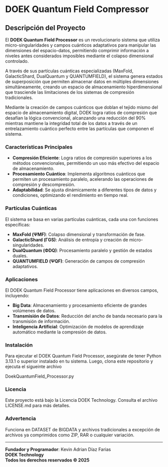 # DOEK Quantum Field Compressor

## Descripción del Proyecto

El **DOEK Quantum Field Processor** es un revolucionario sistema que utiliza micro-singularidades y campos cuánticos adaptativos para manipular las dimensiones del espacio-datos, permitiendo comprimir información a niveles antes considerados imposibles mediante el colapso dimensional controlado.

A través de sus partículas cuánticas especializadas (MaxFold, GalacticShard, DualQuantum y QUANTUMFIELD), el sistema genera estados de superposición que permiten almacenar datos en múltiples dimensiones simultáneamente, creando un espacio de almacenamiento hiperdimensional que trasciende las limitaciones de los sistemas de compresión tradicionales.

Mediante la creación de campos cuánticos que doblan el tejido mismo del espacio de almacenamiento digital, DOEK logra ratios de compresión que desafían la lógica convencional, alcanzando una reducción del 90% mientras mantiene la integridad total de los datos a través de un entrelazamiento cuántico perfecto entre las partículas que componen el sistema.

### Características Principales

- **Compresión Eficiente**: Logra ratios de compresión superiores a los métodos convencionales, permitiendo un uso más efectivo del espacio de almacenamiento.
- **Procesamiento Cuántico**: Implementa algoritmos cuánticos que permiten un procesamiento paralelo, acelerando las operaciones de compresión y descompresión.
- **Adaptabilidad**: Se ajusta dinámicamente a diferentes tipos de datos y condiciones, optimizando el rendimiento en tiempo real.

### Partículas Cuánticas

El sistema se basa en varias partículas cuánticas, cada una con funciones específicas:

- **MaxFold (ΨMF)**: Colapso dimensional y transformación de fase.
- **GalacticShard (ΓGS)**: Análisis de entropía y creación de micro-singularidades.
- **DualQuantum (ΦDQ)**: Procesamiento paralelo y gestión de estados duales.
- **QUANTUMFIELD (ΨQF)**: Generación de campos de compresión adaptativos.

### Aplicaciones

El DOEK Quantum Field Processor tiene aplicaciones en diversos campos, incluyendo:

- **Big Data**: Almacenamiento y procesamiento eficiente de grandes volúmenes de datos.
- **Transmisión de Datos**: Reducción del ancho de banda necesario para la transmisión de información.
- **Inteligencia Artificial**: Optimización de modelos de aprendizaje automático mediante la compresión de datos.

### Instalación

Para ejecutar el DOEK Quantum Field Processor, asegúrate de tener Python 3.13.1 o superior instalado en tu sistema. Luego, clona este repositorio y ejecuta el sigueinte archivo

DoekQuantumField_Processor.py

### Licencia

Este proyecto está bajo la Licencia DOEK Technology. Consulta el archivo LICENSE.md para más detalles.

### Advertencia

Funciona en DATASET de BIGDATA y archivos tradicionales a excepción de archivos ya comprimidos como ZIP, RAR o cualquier variación.

---

**Fundador y Programador**: Kevin Adrian Díaz Farias  
**DOEK Technology**  
**Todos los derechos reservados © 2025**
